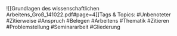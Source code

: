 
![[Grundlagen des wissenschaftlichen Arbeitens_Groß_141022.pdf#page=4]]Tags & Topics:
   #Unbenoteter
   #Zitierweise
   #Anspruch
   #Belegen
   #Arbeitens
   #Thematik
   #Zitieren
   #Problemstellung
   #Seminararbeit
   #Gliederung